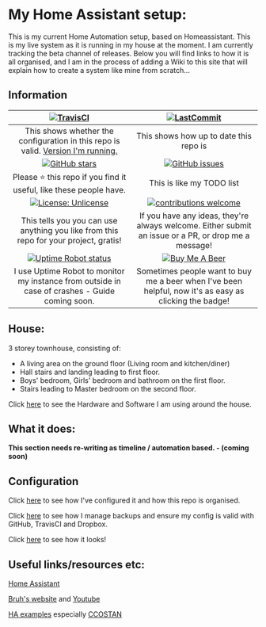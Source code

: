 # My Home Assistant setup:

This is my current Home Automation setup, based on Homeassistant.  This is my live system as it is running in my house at the moment.  I am currently tracking the beta channel of releases.  Below you will find links to how it is all organised, and I am in the process of adding a Wiki to this site that will explain how to create a system like mine from scratch...

## Information

| [![TravisCI](https://travis-ci.org/mf-social/Home-Assistant.svg?branch=master)](https://travis-ci.org/mf-social/Home-Assistant) | [![LastCommit](https://img.shields.io/github/last-commit/mf-social/Home-Assistant.svg?color=blue&style=plasticr)](https://github.com/mf-social/Home-Assistant/commits/master)|
|:---:|:---:|
| This shows whether the configuration in this repo is valid. [Version I'm running.](.HA_VERSION) | This shows how up to date this repo is |
| [![GitHub stars](https://img.shields.io/github/stars/mf-social/Home-Assistant.svg)](https://github.com/mf-social/Home-Assistant/stargazers) | [![GitHub issues](https://img.shields.io/github/issues/mf-social/Home-Assistant.svg)](https://github.com/mf-social/Home-Assistant/issues) |
| Please :star: this repo if you find it useful, like these people have. | This is like my TODO list |
|[![License: Unlicense](https://img.shields.io/badge/license-Unlicense-blue.svg)](http://unlicense.org/)| [![contributions welcome](https://img.shields.io/badge/contributions-welcome-blue.svg?style=flat)](https://github.com/mf-social/Home-Assistant/pulls) |
| This tells you you can use anything you like from this repo for your project, gratis! | If you have any ideas, they're always welcome.  Either submit an issue or a PR, or drop me a message! |
| [![Uptime Robot status](https://img.shields.io/uptimerobot/status/m780352466-da3a90fa1da0e09f6f0ee745.svg)](https://uptimerobot.com/) | [![Buy Me A Beer](https://img.shields.io/badge/BuyMeABeer-Paypal-blue.svg)](https://www.paypal.me/marcforth) |
| I use Uptime Robot to monitor my instance from outside in case of crashes - Guide coming soon. | Sometimes people want to buy me a beer when I've been helpful, now it's as easy as clicking the badge! |

## House:

3 storey townhouse, consisting of:
 - A living area on the ground floor (Living room and kitchen/diner)
 - Hall stairs and landing leading to first floor.
 - Boys' bedroom, Girls' bedroom and bathroom on the first floor.
 - Stairs leading to Master bedroom on the second floor.

Click [here](extras/github_resources/readme_files/hardware_software.md) to see the Hardware and Software I am using around the house.

## What it does:

**This section needs re-writing as timeline / automation based. - (coming soon)**

## Configuration

Click [here](extras/github_resources/readme_files/configuration.md) to see how I've configured it and how this repo is organised.

Click [here](extras/github_resources/readme_files/backups.md) to see how I manage backups and ensure my config is valid with GitHub, TravisCI and Dropbox.

Click [here](extras/github_resources/readme_files/screenshots.md) to see how it looks!

## Useful links/resources etc:

[Home Assistant](http://home-assistant.io)

[Bruh's website](http://www.bruhautomation.com/) and [Youtube](https://www.youtube.com/c/bruhautomation1)

[HA examples](https://home-assistant.io/cookbook/) especially [CCOSTAN](https://github.com/CCOSTAN/Home-AssistantConfig)
